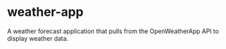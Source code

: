 # weather-app
A weather forecast application that pulls from the OpenWeatherApp API to display weather data.
